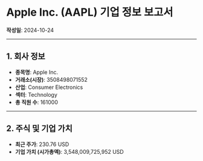 
# Apple Inc. (AAPL) 기업 정보 보고서

**작성일**: 2024-10-24

---
## 1. 회사 정보
- **종목명**: Apple Inc.
- **거래소(시장)**: 3508498071552
- **산업**: Consumer Electronics
- **섹터**: Technology
- **총 직원 수**: 161000

---

## 2. 주식 및 기업 가치
- **최근 주가**: 230.76 USD
- **기업 가치 (시가총액)**: 3,548,009,725,952 USD

